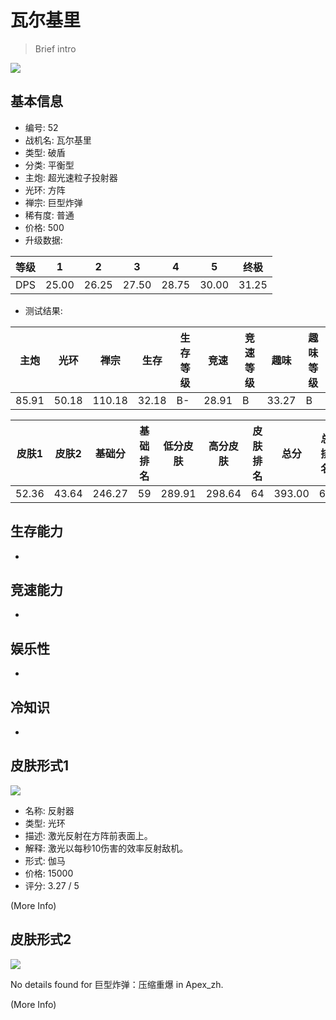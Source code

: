# 瓦尔基里

> Brief intro

<img src="/ships/ship_52.png" style={{zoom:1}}/>

## 基本信息

- 编号: 52
- 战机名: 瓦尔基里
- 类型: 破盾
- 分类: 平衡型
- 主炮: 超光速粒子投射器
- 光环: 方阵
- 禅宗: 巨型炸弹
- 稀有度: 普通
- 价格: 500
- 升级数据: 

| 等级 | 1 | 2 | 3 | 4 | 5 | 终极 |
|--|--|--|--|--|--|--|
| DPS | 25.00 | 26.25 | 27.50 | 28.75 | 30.00 | 31.25 |

- 测试结果: 

| 主炮 | 光环 | 禅宗 | 生存 | 生存等级 | 竞速 | 竞速等级 | 趣味 | 趣味等级 |
|--|--|--|--|--|--|--|--|--|
| 85.91 | 50.18 | 110.18 | 32.18 | B- | 28.91 | B | 33.27 | B |

| 皮肤1 | 皮肤2 | 基础分 | 基础排名 | 低分皮肤 | 高分皮肤 | 皮肤排名 | 总分 | 总排名 |
|--|--|--|--|--|--|--|--|--|
| 52.36 | 43.64 | 246.27 | 59 | 289.91 | 298.64 | 64 | 393.00 | 61 |

## 生存能力

-

## 竞速能力

-

## 娱乐性

-

## 冷知识

-

## 皮肤形式1

<img src="/ships/ship_52_apex_1.png" style={{zoom:1}}/>

- 名称: 反射器
- 类型: 光环
- 描述: 激光反射在方阵前表面上。
- 解释: 激光以每秒10伤害的效率反射敌机。
- 形式: 伽马
- 价格: 15000
- 评分: 3.27 / 5

(More Info)

## 皮肤形式2

<img src="/ships/ship_52_apex_2.png" style={{zoom:1}}/>

No details found for 巨型炸弹：压缩重爆 in Apex_zh.

(More Info)
